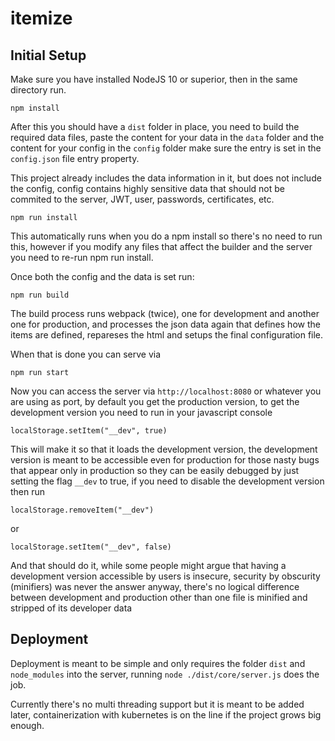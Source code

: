 # itemize

## Initial Setup

Make sure you have installed NodeJS 10 or superior, then in the same
directory run.

`npm install`

After this you should have a `dist` folder in place, you need to build
the required data files, paste the content for your data in the `data`
folder and the content for your config in the `config` folder make sure
the entry is set in the `config.json` file entry property.

This project already includes the data information in it, but does not
include the config, config contains highly sensitive data that should
not be commited to the server, JWT, user, passwords, certificates, etc.

`npm run install`

This automatically runs when you do a npm install so there's no need to
run this, however if you modify any files that affect the builder and the
server you need to re-run npm run install.

Once both the config and the data is set run:

`npm run build`

The build process runs webpack (twice), one for development and another one
for production, and processes the json data again that defines how the
items are defined, repareses the html and setups the final configuration
file.

When that is done you can serve via

`npm run start`

Now you can access the server via `http://localhost:8080` or whatever you
are using as port, by default you get the production version, to get the
development version you need to run in your javascript console

`localStorage.setItem("__dev", true)`

This will make it so that it loads the development version, the development
version is meant to be accessible even for production for those nasty bugs
that appear only in production so they can be easily debugged by just
setting the flag `__dev` to true, if you need to disable the development
version then run

`localStorage.removeItem("__dev")`

or

`localStorage.setItem("__dev", false)`

And that should do it, while some people might argue that having a development
version accessible by users is insecure, security by obscurity (minifiers) was
never the answer anyway, there's no logical difference between development and
production other than one file is minified and stripped of its developer data

## Deployment

Deployment is meant to be simple and only requires the folder `dist` and
`node_modules` into the server, running `node ./dist/core/server.js` does
the job.

Currently there's no multi threading support but it is meant to be added
later, containerization with kubernetes is on the line if the project grows
big enough.